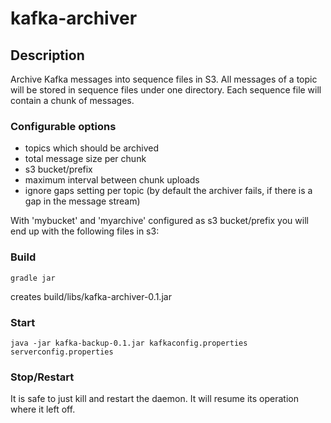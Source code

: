 # kafka-archiver

## Description

Archive Kafka messages into sequence files in S3.
All messages of a topic will be stored in sequence files under one directory. Each sequence file will contain a chunk of messages.

### Configurable options
- topics which should be archived
- total message size per chunk
- s3 bucket/prefix
- maximum interval between chunk uploads
- ignore gaps setting per topic (by default the archiver fails, if there is a gap in the message stream)

With 'mybucket' and 'myarchive' configured as s3 bucket/prefix you will end up with the following files in s3:
<tobe update>

### Build
```
gradle jar
```

creates build/libs/kafka-archiver-0.1.jar

### Start
```
java -jar kafka-backup-0.1.jar kafkaconfig.properties serverconfig.properties 
```

### Stop/Restart

It is safe to just kill and restart the daemon. It will resume its operation where it left off.
